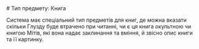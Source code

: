 <!--- This file is auto generated from module/manual/uk/item_book.md --># Тип предмету: Книга

Система має спеціальний тип предметів для книг, де можна вказати скільки Глузду буде втрачено при читанні, чи є ця книга окультною чи книгою Мітів, які вона надає заклинання та вміння, й звісно опис книги та її картинку.

